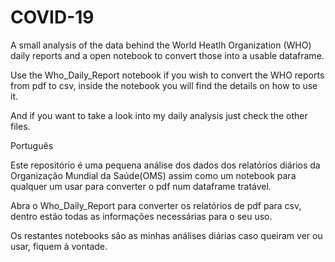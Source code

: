 # COVID-19

A small analysis of the data behind the World Heatlh Organization (WHO) daily reports and a open notebook to convert those into a usable dataframe.

Use the Who_Daily_Report notebook if you wish to convert the WHO reports from pdf to csv, inside the notebook you will find the details on how to use it.

And if you want to take a look into my daily analysis just check the other files.


Português


Este repositório é uma pequena análise dos dados dos relatórios diários da Organização Mundial da Saúde(OMS) assim como um notebook para qualquer um usar para converter o pdf num dataframe tratável.

Abra o Who_Daily_Report para converter os relatórios de pdf para csv, dentro estão todas as informações necessárias para o seu uso.

Os restantes notebooks são as minhas análises diárias caso queiram ver ou usar, fiquem à vontade.
